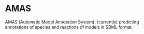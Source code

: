 # AMAS
AMAS (Automatic Model Annotation System): (currently) predicting annotations of species and reactions of models in SBML format.
